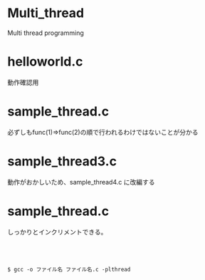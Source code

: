 # Multi_thread
Multi thread programming
# helloworld.c
動作確認用<br>

# sample_thread.c
必ずしもfunc(1)⇒func(2)の順で行われるわけではないことが分かる<br>

# sample_thread3.c
動作がおかしいため、sample_thread4.c に改編する<br>

# sample_thread.c
しっかりとインクリメントできる。<br>
<br>
<br>
<br>
```
$ gcc -o ファイル名 ファイル名.c -plthread
```
